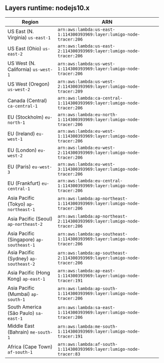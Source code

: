 Layers runtime: nodejs10.x
----
| Region | ARN |
| --- | --- |
|US East (N. Virginia)  `us-east-1`|`arn:aws:lambda:us-east-1:114300393969:layer:lumigo-node-tracer:206`|
|US East (Ohio)  `us-east-2`|`arn:aws:lambda:us-east-2:114300393969:layer:lumigo-node-tracer:206`|
|US West (N. California)  `us-west-1`|`arn:aws:lambda:us-west-1:114300393969:layer:lumigo-node-tracer:206`|
|US West (Oregon)  `us-west-2`|`arn:aws:lambda:us-west-2:114300393969:layer:lumigo-node-tracer:209`|
|Canada (Central)  `ca-central-1`|`arn:aws:lambda:ca-central-1:114300393969:layer:lumigo-node-tracer:206`|
|EU (Stockholm)  `eu-north-1`|`arn:aws:lambda:eu-north-1:114300393969:layer:lumigo-node-tracer:206`|
|EU (Ireland)  `eu-west-1`|`arn:aws:lambda:eu-west-1:114300393969:layer:lumigo-node-tracer:206`|
|EU (London)  `eu-west-2`|`arn:aws:lambda:eu-west-2:114300393969:layer:lumigo-node-tracer:206`|
|EU (Paris)  `eu-west-3`|`arn:aws:lambda:eu-west-3:114300393969:layer:lumigo-node-tracer:206`|
|EU (Frankfurt)  `eu-central-1`|`arn:aws:lambda:eu-central-1:114300393969:layer:lumigo-node-tracer:206`|
|Asia Pacific (Tokyo)  `ap-northeast-1`|`arn:aws:lambda:ap-northeast-1:114300393969:layer:lumigo-node-tracer:206`|
|Asia Pacific (Seoul)  `ap-northeast-2`|`arn:aws:lambda:ap-northeast-2:114300393969:layer:lumigo-node-tracer:206`|
|Asia Pacific (Singapore)  `ap-southeast-1`|`arn:aws:lambda:ap-southeast-1:114300393969:layer:lumigo-node-tracer:206`|
|Asia Pacific (Sydney)  `ap-southeast-2`|`arn:aws:lambda:ap-southeast-2:114300393969:layer:lumigo-node-tracer:206`|
|Asia Pacific (Hong Kong)  `ap-east-1`|`arn:aws:lambda:ap-east-1:114300393969:layer:lumigo-node-tracer:191`|
|Asia Pacific (Mumbai)  `ap-south-1`|`arn:aws:lambda:ap-south-1:114300393969:layer:lumigo-node-tracer:206`|
|South America (São Paulo)  `sa-east-1`|`arn:aws:lambda:sa-east-1:114300393969:layer:lumigo-node-tracer:206`|
|Middle East (Bahrain)  `me-south-1`|`arn:aws:lambda:me-south-1:114300393969:layer:lumigo-node-tracer:191`|
|Africa (Cape Town)  `af-south-1`|`arn:aws:lambda:af-south-1:114300393969:layer:lumigo-node-tracer:83`|
